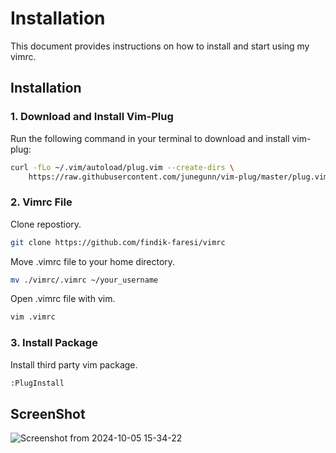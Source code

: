 # Installation

This document provides instructions on how to install and start using my vimrc.

## Installation

### 1. Download and Install Vim-Plug

Run the following command in your terminal to download and install vim-plug:

```sh
curl -fLo ~/.vim/autoload/plug.vim --create-dirs \
    https://raw.githubusercontent.com/junegunn/vim-plug/master/plug.vim
```

### 2. Vimrc File

Clone repostiory.
```sh
git clone https://github.com/findik-faresi/vimrc
```

Move .vimrc file to your home directory.

```sh
mv ./vimrc/.vimrc ~/your_username
```

Open .vimrc file with vim.

```sh
vim .vimrc
```

### 3. Install Package

Install third party vim package.
```sh
:PlugInstall
```

## ScreenShot

![Screenshot from 2024-10-05 15-34-22](https://github.com/user-attachments/assets/a7822e41-04ff-4573-b6d5-f9400c572aee)

